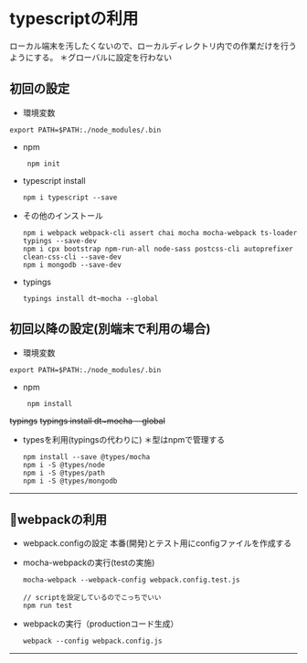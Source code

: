 # typescriptの利用

ローカル端末を汚したくないので、ローカルディレクトリ内での作業だけを行うようにする。
＊グローバルに設定を行わない

## 初回の設定
- 環境変数
 ```
export PATH=$PATH:./node_modules/.bin
 ```
- npm  
   ```npm
    npm init
   ```
- typescript install  
    ```npm
    npm i typescript --save
    ```
 - その他のインストール
    ```$npm
    npm i webpack webpack-cli assert chai mocha mocha-webpack ts-loader typings --save-dev
    npm i cpx bootstrap npm-run-all node-sass postcss-cli autoprefixer clean-css-cli --save-dev
    npm i mongodb --save-dev
    ```
 - typings
    ```$npm
    typings install dt~mocha --global
    ```

## 初回以降の設定(別端末で利用の場合)
- 環境変数
 ```
export PATH=$PATH:./node_modules/.bin
 ```
- npm  
   ```npm
    npm install
   ```
~~typings~~
    ~~typings install dt~mocha --global~~

 - typesを利用(typingsの代わりに) ＊型はnpmで管理する
    ```$npm
    npm install --save @types/mocha
    npm i -S @types/node
    npm i -S @types/path
    npm i -S @types/mongodb
    ```

--------

## webpackの利用
 - webpack.configの設定
    本番(開発)とテスト用にconfigファイルを作成する

 - mocha-webpackの実行(testの実施)
    ```$npm
    mocha-webpack --webpack-config webpack.config.test.js 
    
    // scriptを設定しているのでこっちでいい
    npm run test
    ```
    
 - webpackの実行（productionコード生成）
    ```$npm
    webpack --config webpack.config.js
    ```
--------


